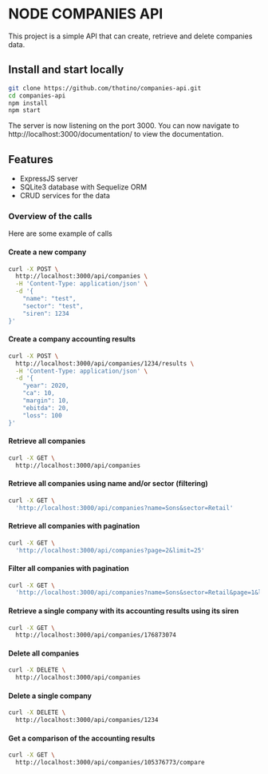 # NODE COMPANIES API
This project is a simple API that can create, retrieve and delete companies data.

## Install and start locally
```sh
git clone https://github.com/thotino/companies-api.git
cd companies-api
npm install
npm start
```

The server is now listening on the port 3000.
You can now navigate to http://localhost:3000/documentation/ to view the documentation.

## Features
* ExpressJS server
* SQLite3 database with Sequelize ORM
* CRUD services for the data

### Overview of the calls

Here are some example of calls

#### Create a new company
```sh
curl -X POST \
  http://localhost:3000/api/companies \
  -H 'Content-Type: application/json' \
  -d '{
	"name": "test",
	"sector": "test",
	"siren": 1234
}'
```

#### Create a company accounting results
```sh
curl -X POST \
  http://localhost:3000/api/companies/1234/results \
  -H 'Content-Type: application/json' \
  -d '{
	"year": 2020,
	"ca": 10,
	"margin": 10,
	"ebitda": 20,
	"loss": 100
}'
```

#### Retrieve all companies
```sh
curl -X GET \
  http://localhost:3000/api/companies
```

#### Retrieve all companies using name and/or sector (filtering)
```sh
curl -X GET \
  'http://localhost:3000/api/companies?name=Sons&sector=Retail'
```

#### Retrieve all companies with pagination
```sh
curl -X GET \
  'http://localhost:3000/api/companies?page=2&limit=25'
```

#### Filter all companies with pagination
```sh
curl -X GET \
  'http://localhost:3000/api/companies?name=Sons&sector=Retail&page=1&limit=10'
```

#### Retrieve a single company with its accounting results using its siren
```sh
curl -X GET \
  http://localhost:3000/api/companies/176873074
```

#### Delete all companies
```sh
curl -X DELETE \
  http://localhost:3000/api/companies
```

#### Delete a single company
```sh
curl -X DELETE \
  http://localhost:3000/api/companies/1234
```

#### Get a comparison of the accounting results
```sh
curl -X GET \
  http://localhost:3000/api/companies/105376773/compare
```